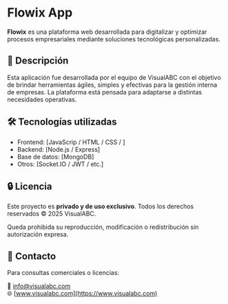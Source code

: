 # Flowix App

**Flowix** es una plataforma web desarrollada para digitalizar y optimizar procesos empresariales mediante soluciones tecnológicas personalizadas.

## 🚀 Descripción

Esta aplicación fue desarrollada por el equipo de VisualABC con el objetivo de brindar herramientas ágiles, simples y efectivas para la gestión interna de empresas. La plataforma está pensada para adaptarse a distintas necesidades operativas.

## 🛠️ Tecnologías utilizadas

- Frontend: [JavaScrip / HTML / CSS / ] 
- Backend: [Node.js / Express]
- Base de datos: [MongoDB]
- Otros: [Socket.IO / JWT / etc.]

## 🔒 Licencia

Este proyecto es **privado y de uso exclusivo**. Todos los derechos reservados © 2025 VisualABC.

Queda prohibida su reproducción, modificación o redistribución sin autorización expresa.

## 📩 Contacto

Para consultas comerciales o licencias:

📧 info@visualabc.com  
🌐 [www.visualabc.com](https://www.visualabc.com)